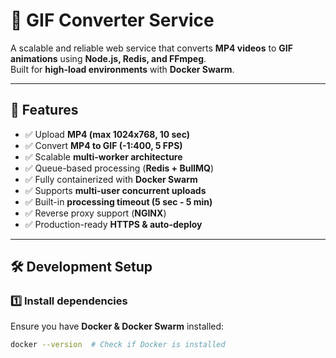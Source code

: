 # 🎥 GIF Converter Service

A scalable and reliable web service that converts **MP4 videos** to **GIF animations** using **Node.js, Redis, and FFmpeg**.  
Built for **high-load environments** with **Docker Swarm**.

---

## 🚀 Features
- ✅ Upload **MP4 (max 1024x768, 10 sec)**
- ✅ Convert **MP4 to GIF (-1:400, 5 FPS)**
- ✅ Scalable **multi-worker architecture**
- ✅ Queue-based processing (**Redis + BullMQ**)
- ✅ Fully containerized with **Docker Swarm**
- ✅ Supports **multi-user concurrent uploads**
- ✅ Built-in **processing timeout (5 sec - 5 min)**
- ✅ Reverse proxy support (**NGINX**)
- ✅ Production-ready **HTTPS & auto-deploy**

---

## 🛠️ Development Setup

### 1️⃣ Install dependencies
Ensure you have **Docker & Docker Swarm** installed:
```bash
docker --version  # Check if Docker is installed
